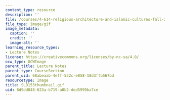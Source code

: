 ```yaml
---
content_type: resource
description: ''
file: /courses/4-614-religious-architecture-and-islamic-cultures-fall-2002/8d9dd848623ab719a0b2ded5999ba7ce_SLD153thumbnail.gif
file_type: image/gif
image_metadata:
  caption: ''
  credit: ''
  image-alt: ''
learning_resource_types:
- Lecture Notes
license: https://creativecommons.org/licenses/by-nc-sa/4.0/
ocw_type: OCWImage
parent_title: Lecture Notes
parent_type: CourseSection
parent_uid: 68abeaab-4eff-532c-e858-18d3ffb567bd
resourcetype: Image
title: SLD153thumbnail.gif
uid: 8d9dd848-623a-b719-a0b2-ded5999ba7ce
---
```

